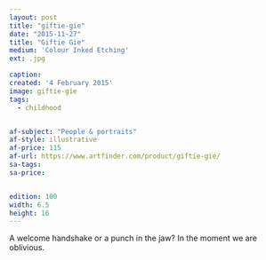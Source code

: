 ```yaml
---
layout: post
title: "giftie-gie"
date: "2015-11-27"
title: "Giftie Gie"
medium: 'Colour Inked Etching'
ext: .jpg

caption:
created: '4 February 2015'
image: giftie-gie
tags:
  - childhood


af-subject: "People & portraits"
af-style: illustrative
af-price: 115
af-url: https://www.artfinder.com/product/giftie-gie/
sa-tags:
sa-price:


edition: 100
width: 6.5
height: 16
---
```


A welcome handshake or a punch in the jaw? In the moment we are oblivious.
